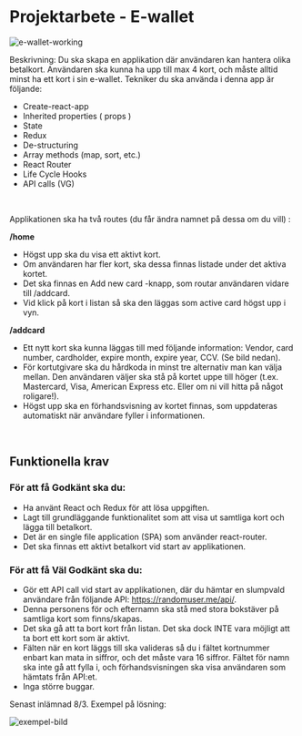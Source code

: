 # Projektarbete - E-wallet

![e-wallet-working](https://user-images.githubusercontent.com/33270258/157298561-650ff8b1-8839-4ebd-8598-c6e0ab042390.PNG)


Beskrivning: Du ska skapa en applikation där användaren kan hantera olika betalkort. Användaren ska kunna ha upp till max 4 kort, och måste alltid minst ha ett kort i sin e-wallet. Tekniker du ska använda i denna app är följande:



- Create-react-app
- Inherited properties ( props )
- State
- Redux
- De-structuring
- Array methods (map, sort, etc.)
- React Router
- Life Cycle Hooks
- API calls (VG)
<br>



Applikationen ska ha två routes (du får ändra namnet på dessa om du vill) :



**/home**
- Högst upp ska du visa ett aktivt kort.
- Om användaren har fler kort, ska dessa finnas listade under det aktiva kortet.
- Det ska finnas en Add new card -knapp, som routar användaren vidare till /addcard.
- Vid klick på kort i listan så ska den läggas som active card högst upp i vyn.



**/addcard**
- Ett nytt kort ska kunna läggas till med följande information: Vendor, card number, cardholder, expire month, expire year, CCV. (Se bild nedan).
- För kortutgivare ska du hårdkoda in minst tre alternativ man kan välja mellan. Den användaren väljer ska stå på kortet uppe till höger (t.ex. Mastercard, Visa, American Express etc. Eller om ni vill hitta på något roligare!).
- Högst upp ska en förhandsvisning av kortet finnas, som uppdateras automatiskt när användare fyller i informationen.
<br>

## Funktionella krav
### För att få Godkänt ska du:
- Ha använt React och Redux för att lösa uppgiften.
- Lagt till grundläggande funktionalitet som att visa ut samtliga kort och lägga till betalkort.
- Det är en single file application (SPA) som använder react-router.
- Det ska finnas ett aktivt betalkort vid start av applikationen.



### För att få Väl Godkänt ska du:
- Gör ett API call vid start av applikationen, där du hämtar en slumpvald användare från följande API: https://randomuser.me/api/.
- Denna personens för och efternamn ska stå med stora bokstäver på samtliga kort som finns/skapas.
- Det ska gå att ta bort kort från listan. Det ska dock INTE vara möjligt att ta bort ett kort som är aktivt.
- Fälten när en kort läggs till ska valideras så du i fältet kortnummer enbart kan mata in siffror, och det måste vara 16 siffror. Fältet för namn ska inte gå att fylla i, och förhandsvisningen ska visa användaren som hämtats från API:et.
- Inga större buggar.



Senast inlämnad 8/3.
Exempel på lösning:



![exempel-bild](https://user-images.githubusercontent.com/33270258/155541788-43104ee4-fd04-49fe-835e-ad45ba9204e7.PNG)